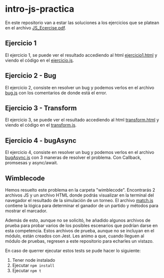 # intro-js-practica

En este repositorio van a estar las soluciones a los ejercicios que se platean en el archivo [JS_Ecercise.pdf](https://github.com/KeepCodingWeb15/intro-js-practica/blob/main/JS_Ecercise.pdf).

## Ejercicio 1

El ejercicio 1, se puede ver el resultado accediendo al html [ejercicio1.html](https://github.com/KeepCodingWeb15/intro-js-practica/blob/main/ejercicio1.html) y viendo el código en el [ejercicio.js](https://github.com/KeepCodingWeb15/intro-js-practica/blob/main/ejercicio.js).

## Ejercicio 2 - Bug

El ejercicio 2, consiste en resolver un bug y podemos verlos en el archivo [bug.js](https://github.com/KeepCodingWeb15/intro-js-practica/blob/main/bug.js) con los comentarios de donde está el error.

## Ejercicio 3 - Transform

El ejercicio 3, se puede ver el resultado accediendo al html [transform.html](https://github.com/KeepCodingWeb15/intro-js-practica/blob/main/transform.html) y viendo el código en el [transform.js](https://github.com/KeepCodingWeb15/intro-js-practica/blob/main/transform.js).

## Ejercicio 4 - bugAsync

El ejercicio 4, consiste en resolver un bug y podemos verlos en el archivo [bugAsync.js](https://github.com/KeepCodingWeb15/intro-js-practica/blob/main/bugAsync.js) con 3 maneras de resolver el problema. Con Callback, promsesas y async/await.

## Wimblecode

Hemos resuelto este problema en la carpeta "wimblecode". Encontrarás 2 archivos JS y un archivo HTML donde podrás visualizar en la terminal del navegador el resultado de la simulación de un torneo. El archivo [match.js](https://github.com/KeepCodingWeb15/intro-js-practica/blob/main/wimblecode/match.js) contiene la lógica para determinar el ganador de un partido y métodos para mostrar el marcador.

Además de esto, aunque no se solicitó, he añadido algunos archivos de prueba para probar varios de los posibles escenarios que podrían darse en esta competencia. Estos archivos de prueba, aunque no se incluyan en el módulo, están creados con Jest. Les animo a que, cuando lleguen al módulo de pruebas, regresen a este repositorio para echarles un vistazo.

En caso de querrer ejecutar estos tests se pude hacer lo siguiente:

1. Tener node instalado
2. Ejecutar `npm install`
3. Ejecutar `npm t`
